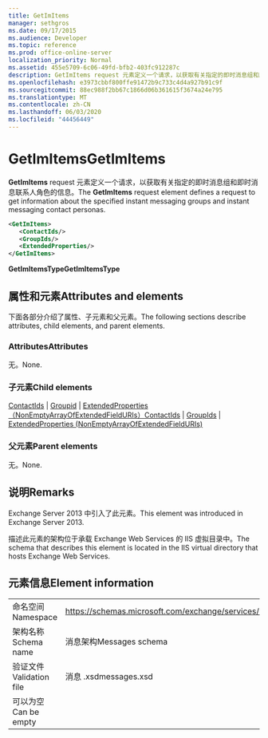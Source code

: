 ```yaml
---
title: GetImItems
manager: sethgros
ms.date: 09/17/2015
ms.audience: Developer
ms.topic: reference
ms.prod: office-online-server
localization_priority: Normal
ms.assetid: 455e5709-6c06-49fd-bfb2-403fc912287c
description: GetImItems request 元素定义一个请求，以获取有关指定的即时消息组和即时消息联系人角色的信息。
ms.openlocfilehash: e3973cbbf800ffe91472b9c733c4d4a927b91c9f
ms.sourcegitcommit: 88ec988f2bb67c1866d06b361615f3674a24e795
ms.translationtype: MT
ms.contentlocale: zh-CN
ms.lasthandoff: 06/03/2020
ms.locfileid: "44456449"
---
```

# <a name="getimitems"></a><span data-ttu-id="8c650-103">GetImItems</span><span class="sxs-lookup"><span data-stu-id="8c650-103">GetImItems</span></span>

<span data-ttu-id="8c650-104">**GetImItems** request 元素定义一个请求，以获取有关指定的即时消息组和即时消息联系人角色的信息。</span><span class="sxs-lookup"><span data-stu-id="8c650-104">The **GetImItems** request element defines a request to get information about the specified instant messaging groups and instant messaging contact personas.</span></span> 
  
```XML
<GetImItems>
   <ContactIds/>
   <GroupIds/>
   <ExtendedProperties/>
</GetImItems>
```

 <span data-ttu-id="8c650-105">**GetImItemsType**</span><span class="sxs-lookup"><span data-stu-id="8c650-105">**GetImItemsType**</span></span>
## <a name="attributes-and-elements"></a><span data-ttu-id="8c650-106">属性和元素</span><span class="sxs-lookup"><span data-stu-id="8c650-106">Attributes and elements</span></span>

<span data-ttu-id="8c650-107">下面各部分介绍了属性、子元素和父元素。</span><span class="sxs-lookup"><span data-stu-id="8c650-107">The following sections describe attributes, child elements, and parent elements.</span></span>
  
### <a name="attributes"></a><span data-ttu-id="8c650-108">Attributes</span><span class="sxs-lookup"><span data-stu-id="8c650-108">Attributes</span></span>

<span data-ttu-id="8c650-109">无。</span><span class="sxs-lookup"><span data-stu-id="8c650-109">None.</span></span>
  
### <a name="child-elements"></a><span data-ttu-id="8c650-110">子元素</span><span class="sxs-lookup"><span data-stu-id="8c650-110">Child elements</span></span>

<span data-ttu-id="8c650-111">[ContactIds](contactids.md)  | [Groupid](groupids.md)  | [ExtendedProperties （NonEmptyArrayOfExtendedFieldURIs）](extendedproperties-nonemptyarrayofextendedfielduris.md)</span><span class="sxs-lookup"><span data-stu-id="8c650-111">[ContactIds](contactids.md) | [GroupIds](groupids.md) | [ExtendedProperties (NonEmptyArrayOfExtendedFieldURIs)](extendedproperties-nonemptyarrayofextendedfielduris.md)</span></span>
  
### <a name="parent-elements"></a><span data-ttu-id="8c650-112">父元素</span><span class="sxs-lookup"><span data-stu-id="8c650-112">Parent elements</span></span>

<span data-ttu-id="8c650-113">无。</span><span class="sxs-lookup"><span data-stu-id="8c650-113">None.</span></span>
  
## <a name="remarks"></a><span data-ttu-id="8c650-114">说明</span><span class="sxs-lookup"><span data-stu-id="8c650-114">Remarks</span></span>

<span data-ttu-id="8c650-115">Exchange Server 2013 中引入了此元素。</span><span class="sxs-lookup"><span data-stu-id="8c650-115">This element was introduced in Exchange Server 2013.</span></span>
  
<span data-ttu-id="8c650-116">描述此元素的架构位于承载 Exchange Web Services 的 IIS 虚拟目录中。</span><span class="sxs-lookup"><span data-stu-id="8c650-116">The schema that describes this element is located in the IIS virtual directory that hosts Exchange Web Services.</span></span>
  
## <a name="element-information"></a><span data-ttu-id="8c650-117">元素信息</span><span class="sxs-lookup"><span data-stu-id="8c650-117">Element information</span></span>

|||
|:-----|:-----|
|<span data-ttu-id="8c650-118">命名空间</span><span class="sxs-lookup"><span data-stu-id="8c650-118">Namespace</span></span>  <br/> |https://schemas.microsoft.com/exchange/services/2006/messages  <br/> |
|<span data-ttu-id="8c650-119">架构名称</span><span class="sxs-lookup"><span data-stu-id="8c650-119">Schema name</span></span>  <br/> |<span data-ttu-id="8c650-120">消息架构</span><span class="sxs-lookup"><span data-stu-id="8c650-120">Messages schema</span></span>  <br/> |
|<span data-ttu-id="8c650-121">验证文件</span><span class="sxs-lookup"><span data-stu-id="8c650-121">Validation file</span></span>  <br/> |<span data-ttu-id="8c650-122">消息 .xsd</span><span class="sxs-lookup"><span data-stu-id="8c650-122">messages.xsd</span></span>  <br/> |
|<span data-ttu-id="8c650-123">可以为空</span><span class="sxs-lookup"><span data-stu-id="8c650-123">Can be empty</span></span>  <br/> ||
   

